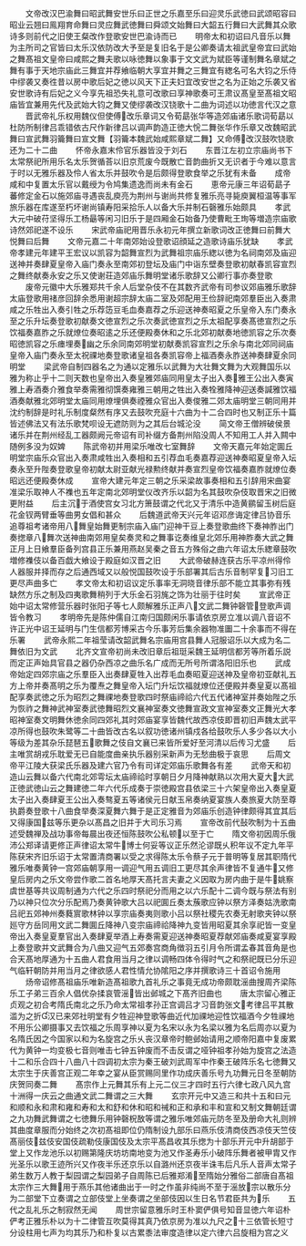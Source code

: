 <!-- { "loadSidebar": true } -->
　　文帝改汉巴渝舞曰昭武舞安世乐曰正世之乐嘉至乐曰迎灵乐武徳曰武颂昭容曰昭业云翘曰鳯翔育命舞曰灵应舞武徳舞曰舜颂文始舞曰大韶五行舞曰大武舞其众歌诗多则前代之旧使王粲改作登歌安世巴渝诗而已
　　明帝太和初诏曰凡音乐以舞为主所司之官皆曰太乐汉依防改大予至是复旧名于是公卿奏请太祖武皇帝宜曰武始之舞髙祖文皇帝曰咸熙之舞夫歌以咏徳舞以象事于文文武为斌臣等谨制舞名章斌之舞有事于天地宗庙此三舞宜并荐飨临朝大享宜并舞之三舞宜有緫名可名大钧之乐侍中缪袭又奏徃昔以房中歌后妃之徳以风天下正夫妇宜改安世之名为正始之乐袭又省安世歌诗有后妃之义今享先祖恐失礼意可改歌曰享神歌奏可王肃议髙皇至髙祖文昭庙皆宜兼用先代及武始大钧之舞又使缪袭改汉铙歌十二曲为词述以功徳言代汉之意
　　晋武帝礼乐权用魏仪但使傅改乐章词又令荀勗张华等造郊庙诸乐歌词荀勗以杜防所制律吕乖错依古尺作新律吕以调声韵造正徳大恱二舞张华作乐章又改魏昭武舞曰宣武舞羽籥舞曰宣文舞【羽籥本魏武始咸熙章斌二舞】又命傅改汉鼓吹铙歌还为二十二曲
　　怀帝永嘉末伶官乐器皆没于刘石
　　东晋江左初立宗庙尚书下太常祭祀所用乐名太乐贺循荅以旧京荒废今既散亡音韵曲折又无识者于今难以意言于时以无雅乐器及伶人省太乐并鼓吹令是后颇得登歌食举之乐犹有未备
　　成帝咸和中复置太乐官以戴绶为令鸠集遗逸而尚未有金石
　　恵帝元康三年诏荀勗子蕃修定金石以施郊庙寻遇丧乱庾亮为荆州与谢尚共修复雅乐亮寻毙庾翼桓温等事军旅乐器在库遂至朽坏谢尚镇寿阳采拾乐人以备大乐并制石磬雅乐始颇具
　　孝武大元中破苻坚得乐工杨朂等闲习旧乐于是四厢金石始备乃使曹毗王珣等増造宗庙歌诗然郊祀遂不设乐
　　宋武帝庙祀用晋乐永初元年撰立新歌词改正徳舞曰前舞大悦舞曰后舞
　　文帝元嘉二十年南郊始设登歌诏顔延之造歌诗庙乐犹缺
　　孝武帝孝建元年建平王宏议以凯容为韶舞宣烈为武舞祖宗庙乐緫以徳为名祠南郊及庙迎送神并奏肆夏皇帝入庙门奏永至南郊初登坛及庙门中诣东壁奏登歌初献春凯容宣烈之舞终献奏永安之乐又使谢荘造郊庙乐舞明堂诸乐歌辞又公卿行事亦奏登歌
　　废帝元徽中大乐雅郑共千余人后堂杂伎不在其数齐武帝有司参议郊庙雅乐歌辞太庙登歌用禇彦回辞余悉用谢超宗辞太庙二室及郊配用王俭辞祀南郊羣臣出入奏肃咸之乐牲出入奏引牲之乐荐笾豆毛血奏嘉荐之乐迎送神奏昭夏之乐皇帝入东门奏永至之乐升坛奏登歌初献奏文徳宣烈之乐次奏武徳宣烈之乐太祖配享奏髙徳宣烈之乐饮福奏嘉胙之乐就燎位奏昭逺之乐还便殿奏休和之乐北郊初献奏地徳凯容之乐次奏昭徳凯容之乐瘗埋奏幽之乐余同南郊明堂初献奏凯容宣烈之乐余与南北郊同祠庙皇帝入庙门奏永至太祝祼地奏登歌诸皇祖各奏凯容帝上福酒奏永胙送神奏肆夏余同明堂
　　梁武帝自制四器名之为通以定雅乐以武舞为大壮舞文舞为大观舞国乐以雅为称止乎十二则天数也皇帝出入奏皇雅郊庙同用皇太子出入奏雅王公出入奏寅雅上寿酒奏介雅食举奏需雅彻馔奏雍雅三朝用之牲出入奏牷雅降神迎送奏諴雅饮福酒奏献雅北郊明堂太庙同用燎埋俱奏禋雅众官出入奏俊雅二郊太庙明堂三朝同用并沈约制辞是时礼乐制度粲然有序又去鼓吹充庭十六曲为十二合四时也又制正乐十篇皆述佛法又有法乐歌梵呗设无遮防则为之其后台城沦没
　　简文帝王僧辨破侯景诸乐并在荆州经乱工器颇阙元帝诏有司补缀方备荆州陷没周人不知用工人并入闗中随例多没为奴婢
　　陈武帝初并用梁乐唯改七室舞辞
　　文帝天嘉元年始定圎丘明堂宗庙乐众官出入奏肃咸牲出入奏相和五引荐血毛奏嘉荐迎送神奏昭夏皇帝入坛奏永至升陛奏登歌皇帝初献太尉亚献光禄勲终献并奏宣烈皇帝饮福奏嘉胙就燎位奏昭远还便殿奏休成
　　宣帝大建元年定三朝之乐采梁故事奏相和五引辞用宋曲宴准梁乐取神人不襍也五年定南北郊明堂仪改齐乐以韶为名其鼓吹杂伎取晋宋之旧微更附益
　　后主沉于酒使宫女习北方箫鼓谓之代北又于清乐中造黄鹂留玉树后庭花金钗两臂垂等曲男女倡和甚众
　　后魏道武帝天兴元年诏邓彦诲定律吕协音乐追尊祖考诸帝用八舞皇始舞更制宗庙入庙门迎神干豆上奏登歌曲终下奏神胙出门奏揔章八舞次送神曲南郊用皇矣奏灵和之舞事讫奏维皇北郊乐用神胙奏大武之舞正月上日飨羣臣备列宫县正乐兼用燕赵吴秦之音五方殊俗之曲六年诏太乐緫章鼓吹増修襍伎以备百戯大飨设于殿庭如汉晋之旧
　　大武帝破赫连获古乐平凉州得伶人器服并择而存之后通西域又以般悦国鼓吹设于乐部署其后古乐音制罕复习旧工更尽声曲多亡
　　孝文帝太和初诏议定乐事率无洞晓音律乐部不能立其事弥有残缺然方乐之制及四夷歌舞稍列于大乐金石羽旄之饰为壮丽于往时矣
　　宣武帝正始中诏太常修营乐器时张阳子等七人颇解雅乐正声八文武二舞钟磬管登歌声调皆令教习
　　孝明帝先是陈仲儒自江南归国颇闲乐事请依京房立准以调八音诏不许正光中诏王延明与门生信都芳博采古今乐事芳后集余器物准圗二十余事而不得在乐署
　　武帝永熙二年祖莹请改韶武舞名宗庙用宫县舞人冠服诏乐以大成为名二舞依旧为文武
　　北齐文宣帝初尚未改旧章后祖珽采魏王延明信都芳等所着乐説而定正声始具官县之器仍杂西凉之曲乐名广成而无所号所谓洛阳旧乐也
　　武成帝始定四郊宗庙之乐羣臣入出奏肆夏牲入出荐毛血奏昭夏迎送神及皇帝初亚献礼五方上帝并奏髙明之乐为覆焘之舞皇帝入坛门升坛饮福就燎位还便殿并奏皇夏以髙祖配享奏武徳之乐为昭烈之舞祼地奏登歌四时祭庙禘祫六代五代诸神室并奏始陛之乐为恢祚之舞神武神室奏武徳舞昭烈文襄神室奏文徳舞宣政文宣神室奏文正舞光大孝昭神室奏文明舞休徳余同四郊礼其时郊庙宴享皆魏代故西凉伎即晋初旧声魏太武平凉所得也鼓吹朱鹭等二十曲皆改古名以叙功徳诸州镇戍各给鼓吹乐人多少各以大小等级为差其杂乐琵琶五歌舞之伎自文襄已来皆所爱好至河清以后传习尤盛
　　后主唯赏胡戎乐耽爱无已自能度曲亲执乐器别采新声为无愁曲极于哀思
　　后周文帝平江陵大获梁氏乐器及建六官乃令有司详定郊庙乐歌舞各有差
　　武帝天和初造山云舞以备六代南北郊雩坛太庙禘祫时享朝日夕月降神献熟以次用大夏大大武正徳武徳山云之舞建徳二年六代乐成奏于崇徳殿宫县依梁三十六架皇帝出入奏皇夏太子出入奏肆夏王公出入奏骜夏五等诸侯元日献玉帛奏纳夏宴族人奏旅夏大防至尊执爵奏登歌十八曲食举奏深夏舞六舞于是正定雅音为郊庙乐创造钟律颇得其宜其后又得康国兹等乐更杂以髙昌之旧并于大司乐习焉
　　宣帝改前代鼔吹制为十五曲述受魏禅及战功事帝每晨出夜还恒陈鼓吹公私顿以至于亡
　　隋文帝初因周乐俄沛公郑译请更修正声律诏太常牛博士何妥等议正乐然沦谬既乆积年议不定九年平陈获宋齐旧乐诏于太常置清商署以受之求得陈太乐令蔡子元于普明等复居其职隋代雅乐唯奏黄钟一宫郊庙朝享用一调迎气用五调旧工更尽其余声律皆不复通牛又修皇后房内之乐文帝尝作歌二首名地厚天髙托言夫妻之义因取为房内曲于是牛姚察虞世基等共议周制通为六代之乐四时祭祀分而用之以六乐配十二调今既与祭法有别乃以神只位次分乐配焉乃奏黄钟歌大吕以祀圎丘奏太蔟歌应钟以祭方泽奏姑洗歌南吕祀五郊神州奏蕤賔歌林钟以享宗庙奏夷则歌小吕以祭社稷先农奏无射歌夹钟以祭廵守方岳同用文武二舞圎丘降神八变宗庙禘祫降神九变皆用昭夏其余享祀皆一变皇帝出入奏皇夏羣官出入奏肆夏举酒上寿奏需夏迎送神奏昭夏荐献郊庙奏咸夏宴享殿上奏登歌并文武舞合为八曲又迎气五郊奏宫商角徴羽五引月令所谓孟春其音角是也合天髙地厚通为十五曲人君食用当月之律以调畅四体令得时气之和祭祀既已分乐迎气临轩朝防并用当月之律欲感人君性情允协隂阳之序并撰歌诗三十首诏令施用
　　炀帝诏修髙祖庙乐唯新造髙祖歌九首礼乐之事竟无成功帝颇耽滛曲搜周齐梁陈乐工子弟三百余人倡优杂揉哀管滛皆出邺城之下髙齐旧曲也
　　唐太宗留心雅正贞观之初合考隋氏南北之乐乃命太常祖孝孙正宫调吕才习音韵张文考律吕平其散滥为之折汉已来郊社明堂有夕牲迎神登歌等曲近代加祼地迎性饮福酒今夕牲祼地不用乐公卿摄事又去饮福之乐周享神以夏为名宋以永为名梁以雅为名后周亦以夏为名隋氏因之今国家以和为名旋宫之乐乆丧汉章帝时鲍邺始请用之顺帝阳嘉中复废累代为黄钟一均变极七音则唯击七钟五钟废而不击反谓之哑钟祖孝孙始为旋宫之法造十二和乐合四十八曲八十四调初太宗为秦王破刘武周军中作秦王破阵乐名七徳舞又太宗生于庆善宫正观二年幸之宴从臣赏赐同里作功成庆善乐号九功舞元日冬至朝防庆贺同奏二舞
　　髙宗作上元舞其乐有上元二仪三才四时五行六律七政八风九宫十洲得一庆云之曲通文武二舞谓之三大舞
　　玄宗开元中又造三和共十五和曰元和顺和永和肃和雍和寿和太和舒和休和昭和祴和正和承和丰和宣和又制文舞朝廷谓之九功舞武舞谓之七徳舞乐用钟磬柷敔等谓之雅乐唯郊庙元防冬至及册命大礼则辨其曲度章服而分始终之次初髙祖即位仍隋制设九部乐曰燕乐伎清商伎西凉伎天竺伎髙丽伎兹伎安国伎疏勒伎康国伎及太宗平髙昌收其乐揔为十部乐开元中升胡部于堂上又作龙池乐以初赐第隆庆坊坊南地变为池又作圣寿乐小破阵乐舞者被甲胄又作光圣乐以歌王迹所兴又作夜半乐还京乐以自潞州还京夜半诛韦后凡乐人音声太常子弟生数万人教于梨园谓之梨园弟子自周陈已后雅郑淆至隋始分雅俗二部唐自髙祖太宗作三大舞用于燕乐其他诸曲出于一时之作虽非纯尚不至于滛放宗以散乐分为二部堂下立奏谓之立部伎堂上坐奏谓之坐部伎因以生日名节君臣共为乐
　　五代之乱礼乐之制寂然无闻
　　周世宗留意雅乐时王朴窦俨俱号知音显徳六年诏朴俨考正雅乐朴以为十二律管互吹莫得其真乃依京房为准以九尺之十三依管长短寸分设柱用七声为均其乐乃和朴复以古累黍法审度造律以定六律六吕旋相为宫之义
